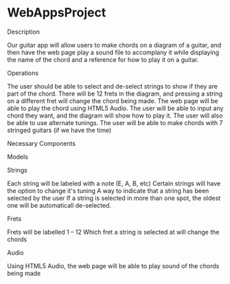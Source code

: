 # WebAppsProject
Description

Our guitar app will allow users to make chords on a diagram of a guitar, and then have the web page play a sound file to accomplany it while displaying the name of the chord and a reference for how to play it on a guitar. 

Operations

The user should be able to select and de-select strings to show if they are part of the chord.
There will be 12 frets in the diagram, and pressing a string on a different fret will change the chord being made.
The web page will be able to play the chord using HTML5 Audio. 
The user will be able to input any chord they want, and the diagram will show how to play it.
The user will also be able to use alternate tunings.
The user will be able to make chords with 7 stringed guitars (if we have the time)

Necessary Components

Models

Strings

Each string will be labeled with a note (E, A, B, etc)
Certain strings will have the option to change it's tuning
A way to indicate that a string has been selected by the user
If a string is selected in more than one spot, the oldest one will be automaticall de-selected.

Frets

Frets will be labelled 1 – 12
Which fret a string is selected at will change the chords

Audio

Using HTML5 Audio, the web page will be able to play sound of the chords being made
